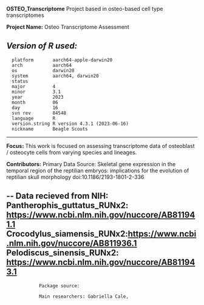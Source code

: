 **OSTEO_Transcriptome**
Project based in osteo-based cell type transcriptomes


**Project Name:** Osteo Transcriptome Assessment

*Version of R used:*
--
      platform       aarch64-apple-darwin20      
      arch           aarch64                     
      os             darwin20                    
      system         aarch64, darwin20           
      status                                     
      major          4                           
      minor          3.1                         
      year           2023                        
      month          06                          
      day            16                          
      svn rev        84548                       
      language       R                           
      version.string R version 4.3.1 (2023-06-16)
      nickname       Beagle Scouts  
---

**Focus:** This work is focused on assessing transcriptome data of osteoblast / osteocyte 
cells from varying species and lineages.

**Contributors:** Primary Data Source: Skeletal gene expression in the temporal region
of the reptilian embryos: implications for the
evolution of reptilian skull morphology doi:10.1186/2193-1801-2-336

--
                                    Data recieved from NIH:
                                    Pantherophis_guttatus_RUNx2: https://www.ncbi.nlm.nih.gov/nuccore/AB811941.1
                                    Crocodylus_siamensis_RUNx2:https://www.ncbi.nlm.nih.gov/nuccore/AB811936.1
                                    Pelodiscus_sinensis_RUNx2: https://www.ncbi.nlm.nih.gov/nuccore/AB811943.1
---
                Package source:

                Main researchers: Gabriella Cale, 
